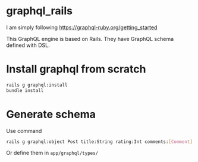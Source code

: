 # graphql_rails

I am simply following https://graphql-ruby.org/getting_started

This GraphQL engine is based on Rails. They have GraphQL schema defined with DSL.

# Install graphql from scratch
```bash
rails g graphql:install
bundle install
```

# Generate schema
Use command
```bash
rails g graphql:object Post title:String rating:Int comments:[Comment]
```
Or define them in `app/graphql/types/`